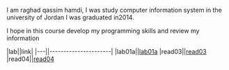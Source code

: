 
I am raghad qassim hamdi, I was study computer information system in the university of Jordan
I was graduated in2014.

 I hope in this course develop my programming skills and review my information
 
 |lab||link|
 |---||----------------------|
 |lab01a||[lab01a](lab01a)
  |read03||[read03](read03)
 |read04||[read04](read04)
 
